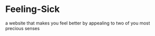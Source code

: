 # Feeling-Sick
a website that makes you feel better by appealing to two of you most precious senses
